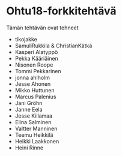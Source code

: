 ﻿# Ohtu18-forkkitehtävä

Tämän tehtävän ovat tehneet

- tikojakke
- SamuliRukkila & ChristianKätkä
- Kasperi Alatyppö
- Pekka Kääriäinen
- Nisonen Roope
- Tommi Pekkarinen
- jonna ahlholm
- Jesse Ahonen
- Mikko Huttunen
- Marcus Palenius
- Jani Gröhn
- Janne Eela
- Jesse Kiilamaa
- Elina Salminen
- Valtter Manninen
- Teemu Heikkilä
- Heikki Laakkonen
- Heini Rinne
